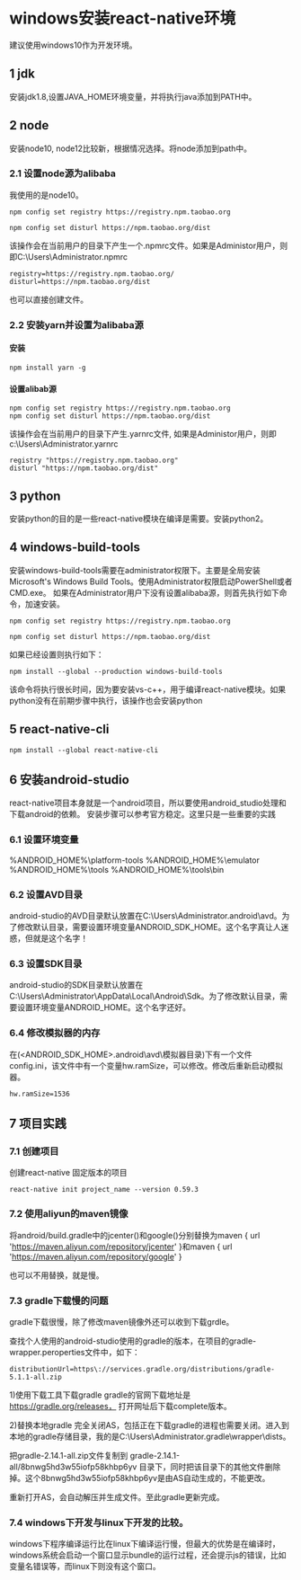 # windows安装react-native环境
建议使用windows10作为开发环境。

## 1 jdk
安装jdk1.8,设置JAVA_HOME环境变量，并将执行java添加到PATH中。

## 2 node
安装node10, node12比较新，根据情况选择。将node添加到path中。

### 2.1 设置node源为alibaba
我使用的是node10。

```
npm config set registry https://registry.npm.taobao.org

npm config set disturl https://npm.taobao.org/dist
```
该操作会在当前用户的目录下产生一个.npmrc文件。如果是Administor用户，则即C:\Users\Administrator\.npmrc

```
registry=https://registry.npm.taobao.org/
disturl=https://npm.taobao.org/dist
```
也可以直接创建文件。

### 2.2 安装yarn并设置为alibaba源
#### 安装
```
npm install yarn -g
```
#### 设置alibab源

```
npm config set registry https://registry.npm.taobao.org
npm config set disturl https://npm.taobao.org/dist
```
该操作会在当前用户的目录下产生.yarnrc文件, 如果是Administor用户，则即c:\Users\Administrator\.yarnrc
```
registry "https://registry.npm.taobao.org"
disturl "https://npm.taobao.org/dist"
```
## 3 python
安装python的目的是一些react-native模块在编译是需要。安装python2。

## 4 windows-build-tools

安装windows-build-tools需要在administrator权限下。主要是全局安装Microsoft's Windows Build Tools。使用Administrator权限启动PowerShell或者CMD.exe。
如果在Administrator用户下没有设置alibaba源，则首先执行如下命令，加速安装。
```
npm config set registry https://registry.npm.taobao.org

npm config set disturl https://npm.taobao.org/dist
```
如果已经设置则执行如下：
```
npm install --global --production windows-build-tools
```

该命令将执行很长时间，因为要安装vs-c++，用于编译react-native模块。如果python没有在前期步骤中执行，该操作也会安装python

## 5 react-native-cli
```
npm install --global react-native-cli
```
## 6 安装android-studio
react-native项目本身就是一个android项目，所以要使用android_studio处理和下载android的依赖。
安装步骤可以参考官方稳定。这里只是一些重要的实践
### 6.1 设置环境变量
%ANDROID_HOME%\platform-tools
%ANDROID_HOME%\emulator
%ANDROID_HOME%\tools
%ANDROID_HOME%\tools\bin

### 6.2 设置AVD目录
android-studio的AVD目录默认放置在C:\Users\Administrator\.android\avd。为了修改默认目录，需要设置环境变量ANDROID_SDK_HOME。这个名字真让人迷惑，但就是这个名字！
### 6.3 设置SDK目录
android-studio的SDK目录默认放置在C:\Users\Administrator\AppData\Local\Android\Sdk。为了修改默认目录，需要设置环境变量ANDROID_HOME。这个名字还好。

### 6.4 修改模拟器的内存
在(<ANDROID_SDK_HOME>\.android\avd\模拟器目录)下有一个文件config.ini，该文件中有一个变量hw.ramSize，可以修改。修改后重新启动模拟器。
```
hw.ramSize=1536
```
## 7 项目实践
### 7.1 创建项目
创建react-native 固定版本的项目
```
react-native init project_name --version 0.59.3
```

### 7.2 使用aliyun的maven镜像

将android/build.gradle中的jcenter()和google()分别替换为maven { url 'https://maven.aliyun.com/repository/jcenter' }和maven { url 'https://maven.aliyun.com/repository/google' }

也可以不用替换，就是慢。

### 7.3 gradle下载慢的问题
gradle下载很慢，除了修改maven镜像外还可以收到下载grdle。

查找个人使用的android-studio使用的gradle的版本，在项目的gradle-wrapper.peroperties文件中，如下：
```
distributionUrl=https\://services.gradle.org/distributions/gradle-5.1.1-all.zip
```

1)使用下载工具下载gradle
gradle的官网下载地址是 https://gradle.org/releases， 打开网址后下载complete版本。

2)替换本地gradle
完全关闭AS，包括正在下载gradle的进程也需要关闭。进入到本地的gradle存储目录，我的是C:\Users\Administrator\.gradle\wrapper\dists。

把gradle-2.14.1-all.zip文件复制到 gradle-2.14.1-all/8bnwg5hd3w55iofp58khbp6yv 目录下，同时把该目录下的其他文件删除掉。这个8bnwg5hd3w55iofp58khbp6yv是由AS自动生成的，不能更改。

重新打开AS，会自动解压并生成文件。至此gradle更新完成。

### 7.4 windows下开发与linux下开发的比较。
windows下程序编译运行比在linux下编译运行慢，但最大的优势是在编译时，windows系统会启动一个窗口显示bundle的运行过程，还会提示js的错误，比如变量名错误等，而linux下则没有这个窗口。






